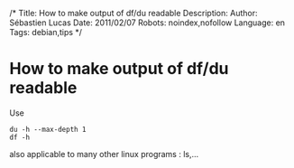 /*
Title: How to make output of df/du readable
Description: 
Author: Sébastien Lucas
Date: 2011/02/07
Robots: noindex,nofollow
Language: en
Tags: debian,tips
*/
# How to make output of df/du readable

Use
```
du -h --max-depth 1
df -h
```
also applicable to many other linux programs : ls,...





